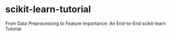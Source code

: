 # scikit-learn-tutorial
From Data Preprocessing to Feature Importance: An End-to-End scikit-learn Tutorial
